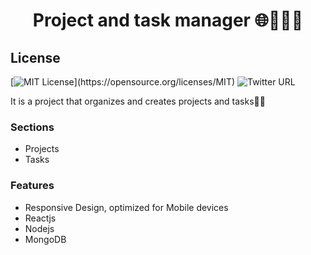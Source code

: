 
<h1 align="center">
    Project and task manager  🌐🚀📝💼
</h1>


## License
[![MIT License](https://img.shields.io/apm/l/atomic-design-ui.svg?)](https://opensource.org/licenses/MIT)
![Twitter URL](https://img.shields.io/twitter/url?style=social&url=https%3A%2F%2Ftwitter.com%2Fmaikol_soro)

It is a project that organizes and creates projects and tasks📝💼

### Sections
- Projects
- Tasks

### Features
- Responsive Design, optimized for Mobile devices
- Reactjs
- Nodejs
- MongoDB


